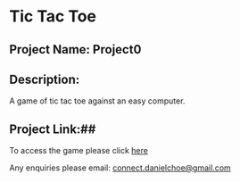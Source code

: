 # Tic Tac Toe

## Project Name: Project0

## Description:
A game of tic tac toe against an easy computer.

## Project Link:##

To access the game please click [here](https://dcc7.github.io/project0/)

Any enquiries please email: connect.danielchoe@gmail.com
